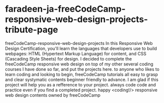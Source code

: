 # faradeen-ja-freeCodeCamp-responsive-web-design-projects-tribute-page
freeCodeCamp-responsive-web-design-projects In this Responsive Web Design Certification, you'll learn the languages that developers use to build webpages: HTML (Hypertext Markup Language) for content, and CSS (Cascading Style Sheets) for design.  I decided to complete the freeCodeCamp responsive web design on top of my other several coding courses I have done so far, and put the projects here. to anyone who likes to learn coding and looking to begin, freeCodeCamp tutorials all easy to grasp and clear systymatic contents beginner friendly to advance. I am glad if this project will help you as a refference to your project. always code code and practice even if you find a completed project. happy &lt;coding!/>  responsive web design contents owned by freeCodeCamp
